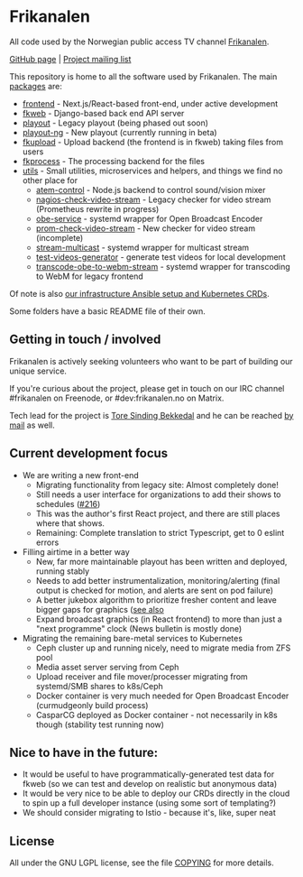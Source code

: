 Frikanalen
==========

All code used by the Norwegian public access TV channel [Frikanalen](https://frikanalen.no/).

[GitHub page](http://github.com/Frikanalen/) | [Project mailing list](http://lists.nuug.no/mailman/listinfo/frikanalen/)

This repository is home to all the software used by Frikanalen. The main [packages](packages/) are:

- [frontend](packages/frontend) - Next.js\/React-based front-end, under active development
- [fkweb](packages/fkweb) - Django-based back end API server
- [playout](packages/playout) - Legacy playout (being phased out soon)
- [playout-ng](packages/playout-ng) - New playout (currently running in beta)
- [fkupload](packages/fkupload) - Upload backend (the frontend is in fkweb) taking files from users
- [fkprocess](packages/fkprocess) - The processing backend for the files
- [utils](packages/utils) - Small utilities, microservices and helpers, and things we find no other place for
    - [atem-control](packages/utils/atem-control) - Node.js backend to control sound/vision mixer
    - [nagios-check-video-stream](packages/utils/nagios-check-video-stream) - Legacy checker for video stream (Prometheus rewrite in progress)
    - [obe-service](packages/utils/obe-service) - systemd wrapper for Open Broadcast Encoder
    - [prom-check-video-stream](packages/utils/prom-check-video-stream) - New checker for video stream (incomplete)
    - [stream-multicast](packages/utils/stream-multicast) - systemd wrapper for multicast stream
    - [test-videos-generator](packages/utils/test-videos-generator) - generate test videos for local development
    - [transcode-obe-to-webm-stream](packages/utils/transcode-obe-to-webm-stream) - systemd wrapper for transcoding to WebM for legacy frontend

Of note is also [our infrastructure Ansible setup and Kubernetes CRDs](infra/).

Some folders have a basic README file of their own.

## Getting in touch / involved

Frikanalen is actively seeking volunteers who want to be part of building our unique service.

If you're curious about the project, please get in touch on our IRC channel #frikanalen on Freenode, or #dev:frikanalen.no on Matrix.

Tech lead for the project is [Tore Sinding Bekkedal](https://github.com/toresbe/) and he can be reached [by mail](mailto:toresbe@gmail.com) as well.

## Current development focus
 
- We are writing a new front-end
    - Migrating functionality from legacy site: Almost completely done!
    - Still needs a user interface for organizations to add their shows to schedules ([#216](https://github.com/Frikanalen/frikanalen/issues/216))
    - This was the author's first React project, and there are still places where that shows.
    - Remaining: Complete translation to strict Typescript, get to 0 eslint errors
- Filling airtime in a better way
    - New, far more maintainable playout has been written and deployed, running stably
    - Needs to add better instrumentalization, monitoring/alerting (final output is checked for motion, and alerts are sent on pod failure)
    - A better jukebox algorithm to prioritize fresher content and leave bigger gaps for graphics ([see also](https://github.com/Frikanalen/frikanalen/blob/master/packages/fkweb/README.md#non-http-entry-points)
    - Expand broadcast graphics (in React frontend) to more than just a "next programme" clock (News bulletin is mostly done)
- Migrating the remaining bare-metal services to Kubernetes
    - Ceph cluster up and running nicely, need to migrate media from ZFS pool
    - Media asset server serving from Ceph
    - Upload receiver and file mover/processer migrating from systemd/SMB shares to k8s/Ceph
    - Docker container is very much needed for Open Broadcast Encoder (curmudgeonly build process)
    - CasparCG deployed as Docker container - not necessarily in k8s though (stability test running now)
    
## Nice to have in the future:

- It would be useful to have programmatically-generated test data for fkweb (so we can test and develop on realistic but anonymous data)
- It would be very nice to be able to deploy our CRDs directly in the cloud to spin up a full developer instance (using some sort of templating?)
- We should consider migrating to Istio - because it's, like, super neat

License
-------
All under the GNU LGPL license, see the file [COPYING](COPYING) for more details.
